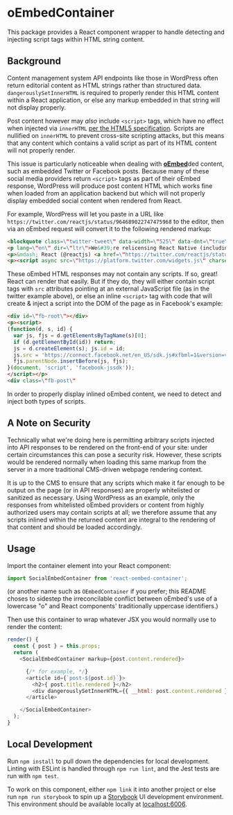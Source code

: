 # oEmbedContainer

This package provides a React component wrapper to handle detecting and injecting script tags within HTML string content.

## Background

Content management system API endpoints like those in WordPress often return editorial content as HTML strings rather than structured data. `dangerouslySetInnerHTML` is required to properly render this HTML content within a React application, or else any markup embedded in that string will not display properly.

Post content however may _also_ include `<script>` tags, which have no effect when injected via `innerHTML` [per the HTML5 specification](https://developer.mozilla.org/en-US/docs/Web/API/Element/innerHTML). Scripts are nullified on `innerHTML` to prevent cross-site scripting attacks, but this means that any content which contains a valid script as part of its HTML content will not properly render.

This issue is particularly noticeable when dealing with [**oEmbed**](https://oembed.com/)ded content, such as embedded Twitter or Facebook posts. Because many of these social media providers return `<script>` tags as part of their oEmbed response, WordPress will produce post content HTML which works fine when loaded from an application backend but which will not properly display embedded social content when rendered from React.

For example, WordPress will let you paste in a URL like `https://twitter.com/reactjs/status/964689022747475968` to the editor, then via an oEmbed request will convert it to the following rendered markup:

```html
<blockquote class=\"twitter-tweet\" data-width=\"525\" data-dnt=\"true\">
<p lang=\"en\" dir=\"ltr\">We&#39;re relicensing React Native (including Fresco, Metro, and Yoga) under the MIT license to match React. <a href=\"https://t.co/Ypg7ozX958\">https://t.co/Ypg7ozX958</a></p>
<p>&mdash; React (@reactjs) <a href=\"https://twitter.com/reactjs/status/964689022747475968?ref_src=twsrc%5Etfw\">February 17, 2018</a></p></blockquote>
<p><script async src=\"https://platform.twitter.com/widgets.js\" charset=\"utf-8\"></script></p>
```

These oEmbed HTML responses may not contain any scripts. If so, great! React can render that easily. But if they do, they will either contain script tags with `src` attributes pointing at an external JavaScript file (as in the twitter example above), or else an inline `<script>` tag with code that will create & inject a script into the DOM of the page as in Facebook's example:

```html
<div id=\"fb-root\"></div>
<p><script>
(function(d, s, id) {
  var js, fjs = d.getElementsByTagName(s)[0];
  if (d.getElementById(id)) return;
  js = d.createElement(s); js.id = id;
  js.src = 'https://connect.facebook.net/en_US/sdk.js#xfbml=1&version=v2.12';
  fjs.parentNode.insertBefore(js, fjs);
}(document, 'script', 'facebook-jssdk'));
</script></p>
<div class=\"fb-post\" 
```

In order to properly display inlined oEmbed content, we need to detect and inject both types of scripts.

## A Note on Security

Technically what we're doing here is permitting arbitrary scripts injected into API responses to be rendered on the front-end of your site: under certain circumstances this can pose a security risk. However, these scripts would be rendered normally when loading this same markup from the server in a more traditional CMS-driven webpage rendering context.

It is up to the CMS to ensure that any scripts which make it far enough to be output on the page (or in API responses) are properly whitelisted or sanitized as necessary. Using WordPress as an example, only the responses from whitelisted oEmbed providers or content from highly authorized users may contain scripts at all; we therefore assume that any scripts inlined within the returned content are integral to the rendering of that content and should be loaded accordingly.

## Usage

Import the container element into your React component:

```js
import SocialEmbedContainer from 'react-oembed-container';
```
(or another name such as `OEmbedContainer` if you prefer; this README choses to sidestep the irreconcilable conflict between oEmbed's use of a lowercase "o" and React components' traditionally uppercase identifiers.)

Then use this container to wrap whatever JSX you would normally use to render the content:
```js
render() {
  const { post } = this.props;
  return (
    <SocialEmbedContainer markup={post.content.rendered}>

      {/* for example, */}
      <article id={`post-${post.id}`}>
        <h2>{ post.title.rendered }</h2>
        <div dangerouslySetInnerHTML={{ __html: post.content.rendered }} />
      </article>

    </SocialEmbedContainer>
  );
}
```

## Local Development

Run `npm install` to pull down the dependencies for local development. Linting with ESLint is handled through `npm run lint`, and the Jest tests are run with `npm test`.

To work on this component, either `npm link` it into another project or else run `npm run storybook` to spin up a [Storybook](https://storybook.js.org/) UI development environment. This environment should be available locally at [localhost:6006](http://localhost:6006).
